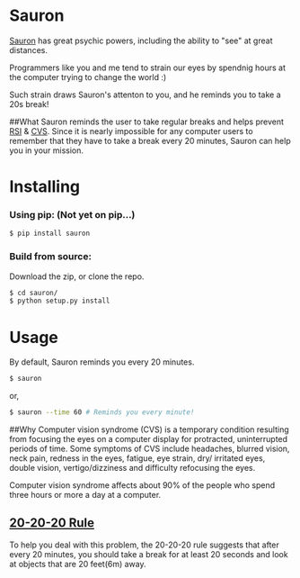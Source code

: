 # Sauron

[Sauron](http://en.wikipedia.org/wiki/Sauron) has great psychic powers, including the ability to "see" at great distances.

Programmers like you and me tend to strain our eyes by spendnig hours at the computer trying to change the world :)

Such strain draws Sauron's attenton to you, and he reminds you to take a 20s break!

##What
Sauron reminds the user to take regular breaks and helps prevent [RSI](http://en.wikipedia.org/wiki/Repetitive_strain_injury) & [CVS](http://en.wikipedia.org/wiki/Computer_vision_syndrome).
Since it  is nearly impossible for any computer users to remember that they have to take a break every 20 minutes, Sauron can help you in your mission.

Installing
==========

### Using pip: (Not yet on pip...)

```sh
$ pip install sauron
```
### Build from source:
Download the zip, or clone the repo.

```sh
$ cd sauron/
$ python setup.py install
```

Usage
=====
By default, Sauron reminds you every 20 minutes.

```sh
$ sauron
```
or,

```sh
$ sauron --time 60 # Reminds you every minute!
```

##Why
Computer vision syndrome (CVS) is a temporary condition resulting from focusing the eyes on a computer display for protracted, uninterrupted periods of time. Some symptoms of CVS include headaches, blurred vision, neck pain, redness in the eyes, fatigue, eye strain, dry/ irritated eyes, double vision, vertigo/dizziness and difficulty refocusing the eyes.

Computer vision syndrome affects about 90% of the people who spend three hours or more a day at a computer.

## [20-20-20 Rule](http://visianinfo.com/the-20-20-20-rule-preventing-digital-eye-strain/)
To help you deal with this problem, the 20-20-20 rule suggests that after every 20 minutes, you should take a break for at least 20 seconds and look at objects that are 20 feet(6m) away.
